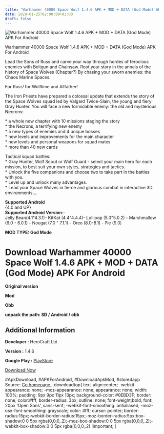 ```yaml
---
title: 'Warhammer 40000 Space Wolf 1.4.6 APK + MOD + DATA (God Mode) APK For Android'
date: 2020-01-25T02:00:00+01:00
draft: false
---
```


![Warhammer 40000 Space Wolf 1.4.6 APK + MOD + DATA (God Mode) APK For Android](https://i1.wp.com/apkhome.net/wp-content/uploads/2020/01/Warhammer-40000-Space-Wolf-1.4.6-APK-MOD-DATA-God-Mode.png "Warhammer 40000 Space Wolf 1.4.6 APK + MOD + DATA (God Mode) APK For Android")

  

Warhammer 40000 Space Wolf 1.4.6 APK + MOD + DATA (God Mode) APK For Android

Lead the Sons of Russ and carve your way through hordes of ferocious enemies with Boltgun and Chainsaw. Root your story in the annals of the history of Space Wolves (Chapter?) By chasing your sworn enemies: the Chaos Marine Spaces.

For Russ! for Wolftime and Allfather!

The Iron Priests have prepared a colossal update that extends the story of the Space Wolves squad led by Valgard Twice-Slain, the young and fiery Gray Hunter. You will face a new formidable enemy: the old and mysterious Necrons:

\* a whole new chapter with 10 missions staging the story  
\* the Necrons, a terrifying new enemy  
\* 5 new types of enemies and 4 unique bosses  
\* new levels and improvements for the main character  
\* new levels and personal weapons for squad mates  
\* more than 40 new cards

Tactical squad battles:  
\* Gray Hunter, Wolf Scout or Wolf Guard - select your main hero for each mission, to best suit your own styles, strategies and tactics.  
\* Unlock the five companions and choose two to take part in the battles with you.  
\* Level up and unlock many advantages.  
\* Lead your Space Wolves in fierce and glorious combat in interactive 3D environments....

**Supported Android**  
{4.0 and UP}  
**Supported Android Version**:-  
Jelly Bean(4.1"4.3.1)- KitKat (4.4"4.4.4)- Lollipop (5.0"5.0.2) - Marshmallow (6.0 - 6.0.1) - Nougat (7.0 " 7.1.1) - Oreo (8.0-8.1) - Pie (9.0)

**MOD TYPE: God Mode**

Download Warhammer 40000 Space Wolf 1.4.6 APK + MOD + DATA (God Mode) APK For Android
=====================================================================================

**Original version**

**Mod**

**Obb**

**unpack the path: SD / Android / obb**

Additional Information
----------------------

**Developer :** HeroCraft Ltd.

**Version :** 1.4.6

**Google Play :** [PlayStore](https://play.google.com/store/apps/details?id=com.herocraft.spacewolf)

  

[Download Now](https://store4app.co/post/warhammer-40000-space-wolf-1-4-6-apk-mod-data-god-mode-apk-for-android_1579887028)

  
#ApkDownload, #APKForAndroid, #DownloadApkMod, #store4app  
Source: [Go homepage.](https://store4app.co/post/warhammer-40000-space-wolf-1-4-6-apk-mod-data-god-mode-apk-for-android_1579887028) .downloadtop{ text-align:center; -webkit-appearance: none; -moz-appearance: none; appearance: none; width: 100%; padding: 9px 9px 11px 13px; background-color: #0EBD3F; border: none; color:#fff; border-radius: 3px; outline: none; font-weight;bold; font: 20px 'Open Sans', sans-serif; -webkit-font-smoothing: antialiased; -moz-osx-font-smoothing: grayscale; color: #fff; cursor: pointer; border-radius:15px;-webkit-border-radius:15px;-moz-border-radius:5px;box-shadow:0 0 5px rgba(0,0,0,.2);-moz-box-shadow:0 0 5px rgba(0,0,0,.2);-webkit-box-shadow:0 0 5px rgba(0,0,0,.2) !important; }